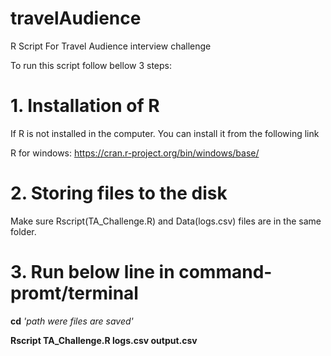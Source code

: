 # travelAudience
R Script For Travel Audience interview challenge

To run this script follow bellow 3 steps:

# 1. Installation of R
 If R is not installed in the computer. You can install it from the following link 
 
R for windows: 
https://cran.r-project.org/bin/windows/base/

# 2. Storing files to the disk 
Make sure Rscript(TA_Challenge.R) and Data(logs.csv) files are in the same folder.

# 3. Run below line in command-promt/terminal
__cd__ _'path were files are saved'_

__Rscript TA_Challenge.R logs.csv output.csv__
